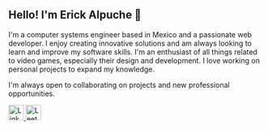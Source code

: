 ## Hello! I'm Erick Alpuche 👾

I'm a computer systems engineer based in Mexico and a passionate web developer. I enjoy creating innovative solutions and am always looking to learn and improve my software skills. I'm an enthusiast of all things related to video games, especially their design and development. I love working on personal projects to expand my knowledge.

I'm always open to collaborating on projects and new professional opportunities.

<a href="https://www.linkedin.com/in/erickalpucheh/" target="_blank" rel="noreferrer">
  <img src="https://upload.wikimedia.org/wikipedia/commons/thumb/8/81/LinkedIn_icon.svg/2048px-LinkedIn_icon.svg.png" alt="LinkedIn" width="30" height="30" />
</a>
<a href="https://leetcode.com/u/erick_dev111/" target="_blank" rel="noreferrer">
  <img src="https://cdn.theorg.com/36218b9f-879b-481e-9332-ebc4692d7587_thumb.jpg" alt="LeetCode" width="30" height="30" />
</a>
